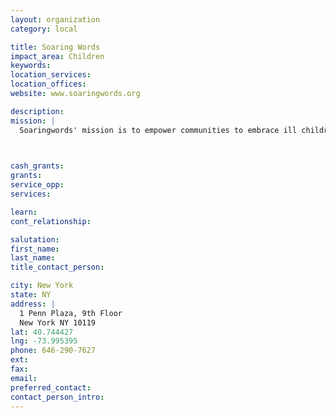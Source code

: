 ```yaml
---
layout: organization
category: local

title: Soaring Words
impact_area: Children
keywords: 
location_services: 
location_offices: 
website: www.soaringwords.org

description: 
mission: |
  Soaringwords' mission is to empower communities to embrace ill children and families and inspire them to "never give up!" Doctors and hospitals provide medical care, while Soaringwords provides in-person and online support that boosts self-esteem and helps reduce isolation. These fun, creative and educational healing activities include: story telling, poetry, art, songs, photography. Soaringwords enlists the help of schools, community outreach centers and businesses to create meaningful experiences for chronically ill children. We embrace communities in public and private schools, community centers such as the Boys & Girls Clubs, JCCs and YMCAs, churches and synagogues, special-needs schools and after-school programs where children, families and seniors come together to do something positive to inspire ill children to "never give up!"

  

cash_grants: 
grants: 
service_opp: 
services: 

learn: 
cont_relationship: 

salutation: 
first_name: 
last_name: 
title_contact_person: 

city: New York
state: NY
address: |
  1 Penn Plaza, 9th Floor    
  New York NY 10119
lat: 40.744427
lng: -73.995395
phone: 646-290-7627
ext: 
fax: 
email: 
preferred_contact: 
contact_person_intro: 
---
```

